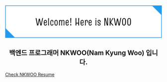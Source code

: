 ![Welcome! Here is NKWOO](./static/welcome.png)

<h2 align="center">백엔드 프로그래머 NKWOO(Nam Kyung Woo) 입니다.</h2>

[Check NKWOO Resume](./Resume.md)
